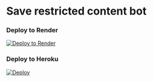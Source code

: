 # Save restricted content bot

### Deploy to Render
[![Deploy to Render](https://render.com/images/deploy-to-render-button.svg)](https://render.com/deploy?repo=https://github.com/unique-shadows/save_restricted_content.git)

### Deploy to Heroku
[![Deploy](https://www.herokucdn.com/deploy/button.svg)](https://heroku.com/deploy?template=https://github.com/RAJPUT681830/save_restricted_content)
